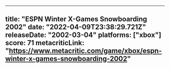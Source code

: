 
---
title: "ESPN Winter X-Games Snowboarding 2002"
date: "2022-04-09T23:38:29.721Z"
releaseDate: "2002-03-04"
platforms: ["xbox"]
score: 71
metacriticLink: "https://www.metacritic.com/game/xbox/espn-winter-x-games-snowboarding-2002"
---
